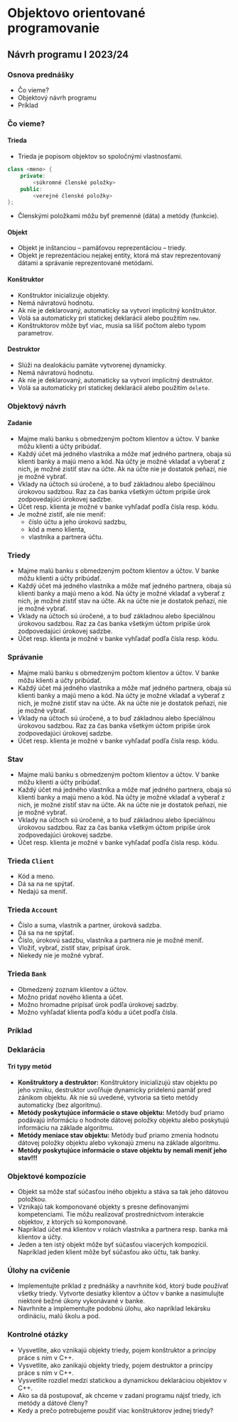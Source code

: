 
# Objektovo orientované programovanie
## Návrh programu I 2023/24

### Osnova prednášky
- Čo vieme?
- Objektový návrh programu
- Príklad

### Čo vieme?

#### Trieda
- Trieda je popisom objektov so spoločnými vlastnosťami.

```cpp
class <meno> {
    private:
        <súkromné členské položky>
    public:
        <verejné členské položky>
};
```

- Členskými položkami môžu byť premenné (dáta) a metódy (funkcie).

#### Objekt
- Objekt je inštanciou – pamäťovou reprezentáciou – triedy.
- Objekt je reprezentáciou nejakej entity, ktorá má stav reprezentovaný dátami a správanie reprezentované metódami.

#### Konštruktor
- Konštruktor inicializuje objekty.
- Nemá návratovú hodnotu.
- Ak nie je deklarovaný, automaticky sa vytvorí implicitný konštruktor.
- Volá sa automaticky pri statickej deklarácii alebo použitím `new`.
- Konštruktorov môže byť viac, musia sa líšiť počtom alebo typom parametrov.

#### Destruktor
- Slúži na dealokáciu pamäte vytvorenej dynamicky.
- Nemá návratovú hodnotu.
- Ak nie je deklarovaný, automaticky sa vytvorí implicitný destruktor.
- Volá sa automaticky pri statickej deklarácii alebo použitím `delete`.

### Objektový návrh

#### Zadanie
- Majme malú banku s obmedzeným počtom klientov a účtov. V banke môžu klienti a účty pribúdať.
- Každý účet má jedného vlastníka a môže mať jedného partnera, obaja sú klienti banky a majú meno a kód. Na účty je možné vkladať a vyberať z nich, je možné zistiť stav na účte. Ak na účte nie je dostatok peňazí, nie je možné vybrať.
- Vklady na účtoch sú úročené, a to buď základnou alebo špeciálnou úrokovou sadzbou. Raz za čas banka všetkým účtom pripíše úrok zodpovedajúci úrokovej sadzbe.
- Účet resp. klienta je možné v banke vyhľadať podľa čísla resp. kódu.
- Je možné zistiť, ale nie meniť:
  - číslo účtu a jeho úrokovú sadzbu,
  - kód a meno klienta,
  - vlastníka a partnera účtu.

### Triedy
- Majme malú banku s obmedzeným počtom klientov a účtov. V banke môžu klienti a účty pribúdať.
- Každý účet má jedného vlastníka a môže mať jedného partnera, obaja sú klienti banky a majú meno a kód. Na účty je možné vkladať a vyberať z nich, je možné zistiť stav na účte. Ak na účte nie je dostatok peňazí, nie je možné vybrať.
- Vklady na účtoch sú úročené, a to buď základnou alebo špeciálnou úrokovou sadzbou. Raz za čas banka všetkým účtom pripíše úrok zodpovedajúci úrokovej sadzbe.
- Účet resp. klienta je možné v banke vyhľadať podľa čísla resp. kódu.

### Správanie
- Majme malú banku s obmedzeným počtom klientov a účtov. V banke môžu klienti a účty pribúdať.
- Každý účet má jedného vlastníka a môže mať jedného partnera, obaja sú klienti banky a majú meno a kód. Na účty je možné vkladať a vyberať z nich, je možné zistiť stav na účte. Ak na účte nie je dostatok peňazí, nie je možné vybrať.
- Vklady na účtoch sú úročené, a to buď základnou alebo špeciálnou úrokovou sadzbou. Raz za čas banka všetkým účtom pripíše úrok zodpovedajúci úrokovej sadzbe.
- Účet resp. klienta je možné v banke vyhľadať podľa čísla resp. kódu.

### Stav
- Majme malú banku s obmedzeným počtom klientov a účtov. V banke môžu klienti a účty pribúdať.
- Každý účet má jedného vlastníka a môže mať jedného partnera, obaja sú klienti banky a majú meno a kód. Na účty je možné vkladať a vyberať z nich, je možné zistiť stav na účte. Ak na účte nie je dostatok peňazí, nie je možné vybrať.
- Vklady na účtoch sú úročené, a to buď základnou alebo špeciálnou úrokovou sadzbou. Raz za čas banka všetkým účtom pripíše úrok zodpovedajúci úrokovej sadzbe.
- Účet resp. klienta je možné v banke vyhľadať podľa čísla resp. kódu.

### Trieda `Client`
- Kód a meno.
- Dá sa na ne spýtať.
- Nedajú sa meniť.

### Trieda `Account`
- Číslo a suma, vlastník a partner, úroková sadzba.
- Dá sa na ne spýtať.
- Číslo, úrokovú sadzbu, vlastníka a partnera nie je možné meniť.
- Vložiť, vybrať, zistiť stav, pripísať úrok.
- Niekedy nie je možné vybrať.

### Trieda `Bank`
- Obmedzený zoznam klientov a účtov.
- Možno pridať nového klienta a účet.
- Možno hromadne pripísať úrok podľa úrokovej sadzby.
- Možno vyhľadať klienta podľa kódu a účet podľa čísla.

### Príklad

### Deklarácia

#### Tri typy metód
- **Konštruktory a destruktor:** Konštruktory inicializujú stav objektu po jeho vzniku, destruktor uvoľňuje dynamicky pridelenú pamäť pred zánikom objektu. Ak nie sú uvedené, vytvoria sa tieto metódy automaticky (bez algoritmu).
- **Metódy poskytujúce informácie o stave objektu:** Metódy buď priamo podávajú informáciu o hodnote dátovej položky objektu alebo poskytujú informáciu na základe algoritmu.
- **Metódy meniace stav objektu:** Metódy buď priamo zmenia hodnotu dátovej položky objektu alebo vykonajú zmenu na základe algoritmu.
- **Metódy poskytujúce informácie o stave objektu by nemali meniť jeho stav!!!**

### Objektové kompozície
- Objekt sa môže stať súčasťou iného objektu a stáva sa tak jeho dátovou položkou.
- Vznikajú tak komponované objekty s presne definovanými kompetenciami. Tie môžu realizovať prostredníctvom interakcie objektov, z ktorých sú komponované.
- Napríklad účet má klientov v rolách vlastníka a partnera resp. banka má klientov a účty.
- Jeden a ten istý objekt môže byť súčasťou viacerých kompozícií. Napríklad jeden klient môže byť súčasťou ako účtu, tak banky.

### Úlohy na cvičenie
- Implementujte príklad z prednášky a navrhnite kód, ktorý bude používať všetky triedy. Vytvorte desiatky klientov a účtov v banke a nasimulujte niektoré bežné úkony vykonávané v banke.
- Navrhnite a implementujte podobnú úlohu, ako napríklad lekársku ordináciu, malú školu a pod.

### Kontrolné otázky
- Vysvetlite, ako vznikajú objekty triedy, pojem konštruktor a princípy práce s ním v C++.
- Vysvetlite, ako zanikajú objekty triedy, pojem destruktor a princípy práce s ním v C++.
- Vysvetlite rozdiel medzi statickou a dynamickou deklaráciou objektov v C++.
- Ako sa dá postupovať, ak chceme v zadaní programu nájsť triedy, ich metódy a dátové členy?
- Kedy a prečo potrebujeme použiť viac konštruktorov jednej triedy?
